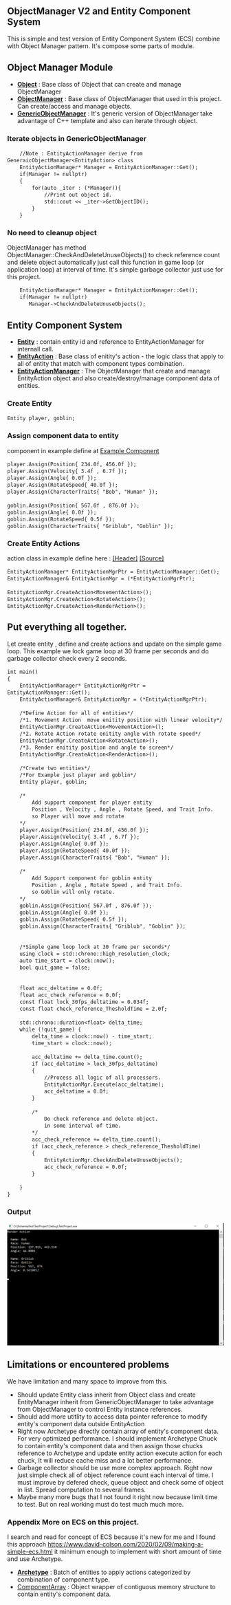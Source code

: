 ## ObjectManager V2 and Entity Component System
This is simple and test version of Entity Component System (ECS) combine with Object Manager pattern.
It's compose some parts of module.

## Object Manager Module
 + [**Object**](https://github.com/sukrit1234/ObjectManager_ECS/blob/main/TestProject/Object.h) : Base class of Object that can create and manage ObjectManager
 + [**ObjectManager**](https://github.com/sukrit1234/ObjectManager_ECS/blob/main/TestProject/ObjectManager.h) : Base class of ObjectManager that used in this project. Can create/access and manage objects.
 + [**GenericObjectManager**](https://github.com/sukrit1234/ObjectManager_ECS/blob/e15481f2b6f09ee35788ff3d5419ba7b73784eec/TestProject/ObjectManager.h#L57) : It's generic version of ObjectManager take advantage of C++ template and also can iterate through object.

### Iterate objects in GenericObjectManager
```
    //Note : EntityActionManager derive from GeneraicObjectManager<EntityAction> class
    EntityActionManager* Manager = EntityActionManager::Get();
    if(Manager != nullptr)
    {
        for(auto _iter : (*Manager)){
            //Print out object id.
            std::cout << _iter->GetObjectID();
        }
    }
```
### No need to cleanup object
ObjectManager has method ObjectManager::CheckAndDeleteUnuseObjects() to check reference count and delete object automatically just call this function in game loop (or application loop) at interval of time. It's simple garbage collector just use for this project. 

```
    EntityActionManager* Manager = EntityActionManager::Get();
    if(Manager != nullptr)
       Manager->CheckAndDeleteUnuseObjects();
```

## Entity Component System
 + [**Entity**](https://github.com/sukrit1234/ObjectManager_ECS/blob/main/TestProject/Entity.h) : contain entity id and reference to EntityActionManager for internall call.
 + [**EntityAction**](https://github.com/sukrit1234/ObjectManager_ECS/blob/main/TestProject/EntityAction.h) : Base class of enitity's action - the logic class that apply to all of entity that match with component types combination.
 + [**EntityActionManager**](https://github.com/sukrit1234/ObjectManager_ECS/blob/main/TestProject/EntityActionManager.h) : The ObjectManager that create and manage EntityAction object and also create/destroy/manage component data of entities.

### Create Entity

```
Entity player, goblin;
```
### Assign component data to entity
component in example define at [Example Component](https://github.com/sukrit1234/ObjectManager_ECS/blob/main/TestProject/ExampleComponent.h)
```
player.Assign(Position{ 234.0f, 456.0f });
player.Assign(Velocity{ 3.4f , 6.7f });
player.Assign(Angle{ 0.0f });
player.Assign(RotateSpeed{ 40.0f });
player.Assign(CharacterTraits{ "Bob", "Human" });

goblin.Assign(Position{ 567.0f , 876.0f });
goblin.Assign(Angle{ 0.0f });
goblin.Assign(RotateSpeed{ 0.5f });
goblin.Assign(CharacterTraits{ "Griblub", "Goblin" });
```
### Create Entity Actions
action class in example define here : [[Header]](https://github.com/sukrit1234/ObjectManager_ECS/blob/main/TestProject/ExampleActions.h)  [[Source]](https://github.com/sukrit1234/ObjectManager_ECS/blob/main/TestProject/ExampleActions.cpp)
```
EntityActionManager* EntityActionMgrPtr = EntityActionManager::Get();
EntityActionManager& EntityActionMgr = (*EntityActionMgrPtr);

EntityActionMgr.CreateAction<MovementAction>();
EntityActionMgr.CreateAction<RotateAction>();
EntityActionMgr.CreateAction<RenderAction>();
```

## Put everything all together.
Let create entity , define and create actions and update on the simple game loop. This example we lock game loop at 30 frame per seconds and do garbage collector check every 2 seconds.
```
int main()
{
	EntityActionManager* EntityActionMgrPtr = EntityActionManager::Get();
	EntityActionManager& EntityActionMgr = (*EntityActionMgrPtr);

	/*Define Action for all of entities*/
	/*1. Movement Action  move enitity position with linear velocity*/
	EntityActionMgr.CreateAction<MovementAction>();
	/*2. Rotate Action rotate enitity angle with rotate speed*/
	EntityActionMgr.CreateAction<RotateAction>();
	/*3. Render enitity position and angle to screen*/
	EntityActionMgr.CreateAction<RenderAction>();

	/*Create two entities*/
	/*For Example just player and goblin*/
	Entity player, goblin;

	/*
		Add support component for player entity
		Position , Velocity , Angle , Rotate Speed, and Trait Info.
		so Player will move and rotate
	*/
	player.Assign(Position{ 234.0f, 456.0f });
	player.Assign(Velocity{ 3.4f , 6.7f });
	player.Assign(Angle{ 0.0f });
	player.Assign(RotateSpeed{ 40.0f });
	player.Assign(CharacterTraits{ "Bob", "Human" });

	/*
		Add Support component for goblin entity
		Position , Angle , Rotate Speed , and Trait Info.
		so Goblin will only rotate.
	*/
	goblin.Assign(Position{ 567.0f , 876.0f });
	goblin.Assign(Angle{ 0.0f });
	goblin.Assign(RotateSpeed{ 0.5f });
	goblin.Assign(CharacterTraits{ "Griblub", "Goblin" });


	/*Simple game loop lock at 30 frame per seconds*/
	using clock = std::chrono::high_resolution_clock;
	auto time_start = clock::now();
	bool quit_game = false;

	
	float acc_deltatime = 0.0f;
	float acc_check_reference = 0.0f;
	const float lock_30fps_deltatime = 0.034f;
	const float check_reference_ThesholdTime = 2.0f;

	std::chrono::duration<float> delta_time;
	while (!quit_game) {
		delta_time = clock::now() - time_start;
		time_start = clock::now();

		acc_deltatime += delta_time.count();
		if (acc_deltatime > lock_30fps_deltatime)
		{
			//Process all logic of all processors.
			EntityActionMgr.Execute(acc_deltatime);
			acc_deltatime = 0.0f;
		}

		/*
			Do check reference and delete object.
			in some interval of time.
		*/
		acc_check_reference += delta_time.count();
		if (acc_check_reference > check_reference_ThesholdTime)
		{
			EntityActionMgr.CheckAndDeleteUnuseObjects();
			acc_check_reference = 0.0f;
		}

	}
}
```
### Output
![plot](https://github.com/sukrit1234/ObjectManager_ECS/blob/main/Output_ECS.png)

## Limitations or encountered problems
We have limitation and many space to improve from this.
  + Should update Entity class inherit from Object class and create EntityManager inherit from GenericObjectManager<Entity>
to take advantage from ObjectManager to control Entity instance references.
  + Should add more utitlity to access data pointer reference to modify entity's component data outside EntityAction
  + Right now Archetype directly contain array of entity's component data. For very optimized performance. I should implement Archetype Chuck to contain entity's component data
    and then assign those chucks reference to Archetype and update entity action execute action for each chuck, It will reduce cache miss and a lot better performance.
  + Garbage collector should be use more complex approach. Right now just simple check all of object reference count each interval of time. I must improve by defered check, queue object and check some of object in list. Spread computation to several frames.
  + Maybe many more bugs that I not found it right now because limit time to test. But on real working must do test much much more.

### Appendix More on ECS on this project.
I search and read for concept of ECS because it's new for me and I found this approach https://www.david-colson.com/2020/02/09/making-a-simple-ecs.html
it minimum enough to implement with short amount of time and use Archetype.
 + [**Archetype**](https://github.com/sukrit1234/ObjectManager_ECS/blob/main/TestProject/Archetype.h) : Batch of entities to apply actions categorized by combination of component type.
 + [ComponentArray](https://github.com/sukrit1234/ObjectManager_ECS/blob/main/TestProject/ComponentArray.h) : Object wrapper of contiguous memory structure to contain entity's component data.

